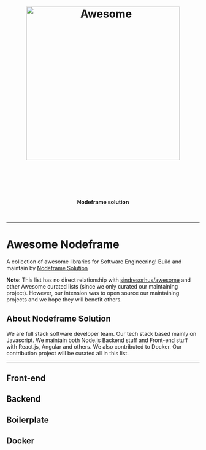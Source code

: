 <h1 align="center">
	<img width="400" src="https://cdn.rawgit.com/nodeframe/awesome-nodeframe/20c88a6f/media/NFS-logo.svg" alt="Awesome">
	<br>
	<br>
</h1>

<br>
<br>

<p align="center">
	<b>Nodeframe solution</b>
</p>

<br>

---


# Awesome Nodeframe

A collection of awesome libraries for Software Engineering! Build and maintain by [Nodeframe Solution](http://www.nf-solution.com)

**Note**: This list has no direct relationship with [sindresorhus/awesome](https://github.com/sindresorhus/awesome) and other Awesome curated lists (since we only curated our maintaining project). However, our intension was to open source our maintaining projects and we hope they will benefit others.

## About Nodeframe Solution

We are full stack software developer team. Our tech stack based mainly on Javascript. We maintain both Node.js Backend stuff and Front-end stuff with React.js, Angular and others. We also contributed to Docker. Our contribution project will be curated all in this list.

___________

## Front-end

## Backend

## Boilerplate

## Docker
